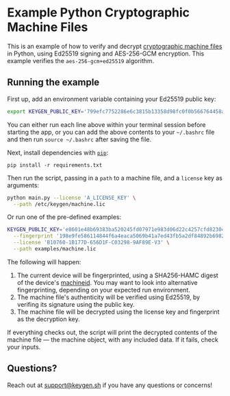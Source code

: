 # Example Python Cryptographic Machine Files

This is an example of how to verify and decrypt [cryptographic machine files](https://keygen.sh/docs/api/cryptography/#cryptographic-lic)
in Python, using Ed25519 signing and AES-256-GCM encryption. This example
verifies the `aes-256-gcm+ed25519` algorithm.

## Running the example

First up, add an environment variable containing your Ed25519 public key:
```bash
export KEYGEN_PUBLIC_KEY='799efc7752286e6c3815b13358d98fc0f0b566764458adcb48f1be2c10a55906'
```

You can either run each line above within your terminal session before
starting the app, or you can add the above contents to your `~/.bashrc`
file and then run `source ~/.bashrc` after saving the file.

Next, install dependencies with [`pip`](https://packaging.python.org/):

```
pip install -r requirements.txt
```

Then run the script, passing in a `path` to a machine file, and a `license`
key as arguments:

```bash
python main.py --license 'A_LICENSE_KEY' \
  --path /etc/keygen/machine.lic
```

Or run one of the pre-defined examples:

```bash
KEYGEN_PUBLIC_KEY='e8601e48b69383ba520245fd07971e983d06d22c4257cfd82304601479cee788' python main.py \
  --fingerprint '198e9fe586114844f6a4eaca5069b41a7ed43fb5a2df84892b69826d64573e39' \
  --license 'B10760-1B177D-656D1F-C03298-9AF89E-V3' \
  --path examples/machine.lic
```

The following will happen:

1. The current device will be fingerprinted, using a SHA256-HAMC digest of the
   device's [machineid](https://github.com/keygen-sh/py-machineid). You may
   want to look into alternative fingerprinting, depending on your expected
   run environment.
1. The machine file's authenticity will be verified using Ed25519, by verifing
   its signature using the public key.
1. The machine file will be decrypted using the license key and fingerprint
   as the decryption key.

If everything checks out, the script will print the decrypted contents of
the machine file — the machine object, with any included data. If it
fails, check your inputs.

## Questions?

Reach out at [support@keygen.sh](mailto:support@keygen.sh) if you have any
questions or concerns!
